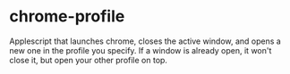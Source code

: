 # chrome-profile
Applescript that launches chrome, closes the active window, and opens a new one in the profile you specify. If a window is already open, it won't close it, but open your other profile on top.
